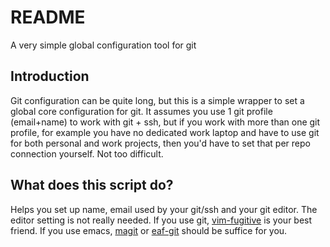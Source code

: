 # README

A very simple global configuration tool for git

## Introduction

Git configuration can be quite long, but this is a simple wrapper to set a
global core configuration for git. It assumes you use 1 git profile (email+name)
to work with git + ssh, but if you work with more than one git profile, for
example you have no dedicated work laptop and have to use git for both personal
and work projects, then you'd have to set that per repo connection yourself. Not
too difficult.

## What does this script do?

Helps you set up name, email used by your git/ssh and your git editor. The
editor setting is not really needed. If you use git,
[vim-fugitive](https://github.com/tpope/vim-fugitive) is your best friend. If
you use emacs, [magit](https://magit.vc/) or
[eaf-git](https://github.com/emacs-eaf/eaf-git) should be suffice for you.
